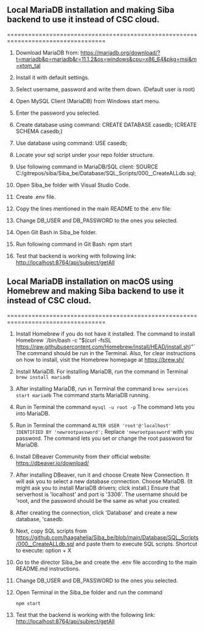## Local MariaDB installation and making Siba backend to use it instead of CSC cloud.
==================================================================================

1. Download MariaDB from: <https://mariadb.org/download/?t=mariadb&p=mariadb&r=11.1.2&os=windows&cpu=x86_64&pkg=msi&m=xtom_tal>

1. Install it with default settings.

1. Select username, password and write them down. (Default user is root)

1. Open MySQL Client (MariaDB) from Windows start menu.

1. Enter the password you selected.

1. Create database using command: CREATE DATABASE casedb; (CREATE SCHEMA casedb;)

1. Use database using command: USE casedb;

1. Locate your sql script under your repo folder structure.

1. Use following command in MariaDB/SQL client: SOURCE C:/gitrepos/siba/Siba_be/Database/SQL_Scripts/000__CreateALLdb.sql;

1. Open Siba_be folder with Visual Studio Code.

1. Create .env file.

1. Copy the lines mentioned in the main README to the .env file:

1. Change DB_USER and DB_PASSWORD to the ones you selected.

1. Open Git Bash in Siba_be folder.

1. Run following command in Git Bash: npm start

1. Test that backend is working with following link: <http://localhost:8764/api/subject/getAll>

## Local MariaDB installation on macOS using Homebrew and making Siba backend to use it instead of CSC cloud.
==================================================================================

1. Install Homebrew if you do not have it installed. The command to install Homebrew
`/bin/bash -c "$(curl -fsSL https://raw.githubusercontent.com/Homebrew/install/HEAD/install.sh)"´
The command should be run in the Terminal. Also, for clear instructions on how to install, visit the Homebrew homepage at https://brew.sh/

1. Install MariaDB. For installing MariaDB, run the command in Terminal
`brew install mariadb`

1. After installing MariaDB, run in Terminal the command
`brew services start mariadb`
The command starts MariaDB running.

1. Run in Terminal the command 
`mysql -u root -p`
The command lets you into MariaDB.

1. Run in Terminal the command
`ALTER USER 'root'@'localhost' IDENTIFIED BY 'newrootpassword';`
Replace `'newrootpassword'`with you password.
The command lets you set or change the root password for MariaDB.

1. Install DBeaver Community from their official website: https://dbeaver.io/download/

1. After installing DBeaver, run it and choose Create New Connection. It will ask you to select a new database connection. Choose MariaDB. (It might ask you to install MariaDB drivers; click install.)
Ensure that serverhost is 'localhost' and port is '3306'. The username should be 'root, and the password should be the same as what you created.

1. After creating the connection, click 'Database' and create a new database, 'casedb.

1. Next, copy SQL scripts from 
https://github.com/haagahelia/Siba_be/blob/main/Database/SQL_Scripts/000__CreateALLdb.sql 
and paste them to execute SQL scripts. Shortcut to execute: option + X

1. Go to the director Siba_be and create the .env file according to the main README.md instructions.     

1. Change DB_USER and DB_PASSWORD to the ones you selected.

1. Open Terminal in the Siba_be folder and run the command 

    `npm start`

1. Test that the backend is working with the following link: <http://localhost:8764/api/subject/getAll>
